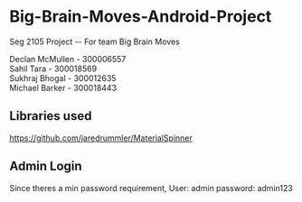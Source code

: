 # Big-Brain-Moves-Android-Project
Seg 2105 Project -- For team Big Brain Moves

Declan McMullen - 300006557  
Sahil Tara - 300018569  
Sukhraj Bhogal - 300012635  
Michael Barker - 300018443  

## Libraries used
https://github.com/jaredrummler/MaterialSpinner
## Admin Login
Since theres a min password requirement,
User: admin
password: admin123
